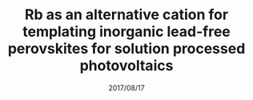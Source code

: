 ---
title: "Rb as an alternative cation for templating inorganic lead-free perovskites for solution processed photovoltaics"
collection: publications
#permalink: /publication/Alkali_additives
#excerpt: 'This paper is about the number 1. The number 2 is left for future work.'
date: 2017/08/17
venue: 'Chemistry of Materials'
paperurl: 'https://pubs.acs.org/doi/abs/10.1021/acs.chemmater.6b03310'
authors: 'PC Harikesh, Hemant Kumar Mulmudi, Biplab Ghosh, Teck Wee Goh, Yin Ting Teng, Krishnamoorthy Thirumal, Mark Lockrey, Klaus Weber, Teck Ming Koh, Shuzhou Li, Subodh Mhaisalkar, Nripan Mathews'
---